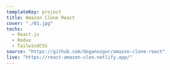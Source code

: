 ```yaml
---
templateKey: project
title: Amazon Clone React
cover: "./01.jpg"
techs:
  - React.js
  - Redux
  - TailwindCSS
source: "https://github.com/doganozgur/amazon-clone-react"
live: "https://react-amazon-clon.netlify.app/"
---
```

